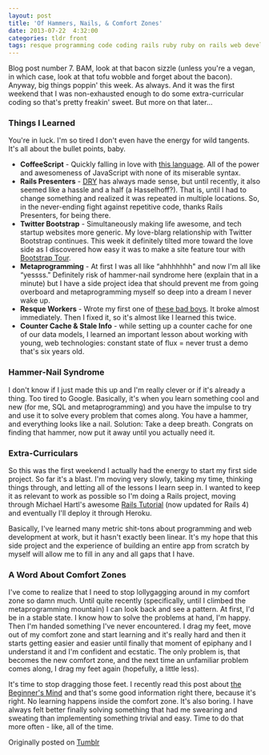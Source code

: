 ```yaml
---
layout: post
title: 'Of Hammers, Nails, & Comfort Zones'
date: 2013-07-22  4:32:00
categories: tldr front
tags: resque programming code coding rails ruby ruby on rails web developer web development metaprogramming internship intern startup beginners mind
---
```


Blog post number 7. BAM, look at that bacon sizzle (unless you're a vegan, in which case, look at that tofu wobble and forget about the bacon). Anyway, big things poppin' this week. As always. And it was the first weekend that I was non-exhausted enough to do some extra-curricular coding so that's pretty freakin' sweet. But more on that later…

### Things I Learned
You're in luck. I'm so tired I don't even have the energy for wild tangents. It's all about the bullet points, baby.

* **CoffeeScript** - Quickly falling in love with [this language](http://coffeescript.org/ ""). All of the power and awesomeness of JavaScript with none of its miserable syntax.
* **Rails Presenters** - [DRY](http://en.wikipedia.org/wiki/Don't_repeat_yourself "") has always made sense, but until recently, it also seemed like a hassle and a half (a Hasselhoff?). That is, until I had to change something and realized it was repeated in multiple locations. So, in the never-ending fight against repetitive code, thanks Rails Presenters, for being there.
* **Twitter Bootstrap** - Simultaneously making life awesome, and tech startup websites more generic. My love-blarg relationship with Twitter Bootstrap continues. This week it definitely tilted more toward the love side as I discovered how easy it was to make a site feature tour with [ Bootstrap Tour](http://bootstraptour.com/ "").
* **Metaprogramming** - At first I was all like &#8220;ahhhhhhh" and now I'm all like &#8220;yessss." Definitely risk of hammer-nail syndrome here (explain that in a minute) but I have a side project idea that should prevent me from going overboard and metaprogramming myself so deep into a dream I never wake up.
* **Resque Workers** - Wrote my first one of [these bad boys](https://github.com/resque/resque ""). It broke almost immediately. Then I fixed it, so it's almost like I learned this twice.
* **Counter Cache &amp; Stale Info** - while setting up a counter cache for one of our data models, I learned an important lesson about working with young, web technologies: constant state of flux = never trust a demo that's six years old.

### Hammer-Nail Syndrome
I don't know if I just made this up and I'm really clever or if it's already a thing. Too tired to Google. Basically, it's when you learn something cool and new (for me, SQL and metaprogramming) and you have the impulse to try and use it to solve every problem that comes along. You have a hammer, and everything looks like a nail. Solution: Take a deep breath. Congrats on finding that hammer, now put it away until you actually need it.

### Extra-Curriculars
So this was the first weekend I actually had the energy to start my first side project. So far it's a blast. I'm moving very slowly, taking my time, thinking things through, and letting all of the lessons I learn seep in. I wanted to keep it as relevant to work as possible so I'm doing a Rails project, moving through Michael Hartl's awesome [Rails Tutorial](http://railstutorial.org "") (now updated for Rails 4) and eventually I'll deploy it through Heroku.

Basically, I've learned many metric shit-tons about programming and web development at work, but it hasn't exactly been linear. It's my hope that this side project and the experience of building an entire app from scratch by myself will allow me to fill in any and all gaps that I have.

### A Word About Comfort Zones
I've come to realize that I need to stop lollygagging around in my comfort zone so damn much. Until quite recently (specifically, until I climbed the metaprogramming mountain) I can look back and see a pattern. At first, I'd be in a stable state. I know how to solve the problems at hand, I'm happy. Then I'm handed something I've never encountered. I drag my feet, move out of my comfort zone and start learning and it's really hard and then it starts getting easier and easier until finally that moment of epiphany and I understand it and I'm confident and ecstatic. The only problem is, that becomes the new comfort zone, and the next time an unfamiliar problem comes along, I drag my feet again (hopefully, a little less).

It's time to stop dragging those feet. I recently read this post about [the Beginner's Mind](http://zenhabits.net/how-to-live-life-to-the-max-with-beginners-mind/ "") and that's some good information right there, because it's right. No learning happens inside the comfort zone. It's also boring. I have always felt better finally solving something that had me swearing and sweating than implementing something trivial and easy. Time to do that more often - like, all of the time.

Originally posted on [Tumblr](http://patmcintern.tumblr.com/post/56117159116/of-hammers-nails-comfort-zones)
